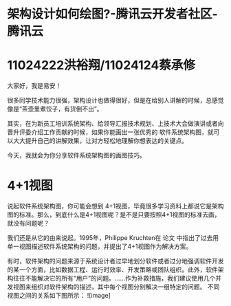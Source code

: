 # **架构设计如何绘图?-腾讯云开发者社区-腾讯云**
# 11024222洪裕翔/11024124蔡承修
大家好，我是易安！

很多同学技术能力很强，架构设计也做得很好，但是在给别人讲解的时候，总感觉像是“茶壶里煮饺子，有货倒不出”。

其实，在为新员工培训系统架构、给领导汇报技术规划、上技术大会做演讲或者向晋升评委介绍工作贡献的时候，如果你能画出一张优秀的 软件系统架构图，就可以大大提升自己的讲解效果，让对方轻松地理解你想表达的关键点。

今天，我就会为你分享软件系统架构图的画图技巧。
# 4+1视图 
说起软件系统架构图，你可能会想到 4+1视图，毕竟很多学习资料上都说它是架构图的标准。那么，到底什么是4+1视图呢？是不是只要按照4+1视图的标准去画，就没有问题呢？

我们还是从它的由来说起。1995年，Philippe Kruchten在 论文 中指出了过去用单一视图描述软件系统架构的问题，并提出了4+1视图作为解决方案。

有时，软件架构的问题来源于系统设计者过早地划分软件或者过分地强调软件开发的某一个方面，比如数据工程、运行时效率、开发策略或团队组织。此外，软件架构往往不能解决它的所有“用户”的问题。……作为补救措施，我们建议使用几个并发视图来组织对软件架构的描述，其中每个视图分别解决一组特定的问题。
不同视图之间的关系如下图所示：
![image]
